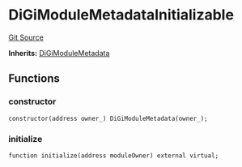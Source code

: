 # DiGiModuleMetadataInitializable
[Git Source](https://github.com/digiv3rse/protocol-contracts/blob/0d518167a484d4368bad0990424be098fe779fa4/contracts/modules/DiGiModuleMetadataInitializable.sol)

**Inherits:**
[DiGiModuleMetadata](/contracts/modules/DiGiModuleMetadata.sol/contract.DiGiModuleMetadata.md)


## Functions
### constructor


```solidity
constructor(address owner_) DiGiModuleMetadata(owner_);
```

### initialize


```solidity
function initialize(address moduleOwner) external virtual;
```


